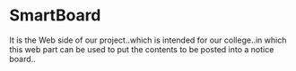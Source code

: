 # SmartBoard
It is the Web side of our project..which is intended for our college..in which this web part can be used to put the contents to be posted into a notice board..
